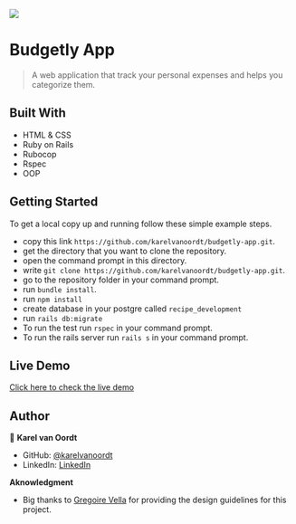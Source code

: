 ![](https://img.shields.io/badge/Microverse-blueviolet)

# Budgetly App

> A web application that track your personal expenses and helps you categorize them.



## Built With

- HTML & CSS
- Ruby on Rails
- Rubocop
- Rspec
- OOP


## Getting Started

To get a local copy up and running follow these simple example steps.

- copy this link `https://github.com/karelvanoordt/budgetly-app.git`.
- get the directory that you want to clone the repository.
- open the command prompt in this directory.
- write `git clone https://github.com/karelvanoordt/budgetly-app.git`.
- go to the repository folder in your command prompt.
- run `bundle install`.
- run `npm install`
- create database in your postgre called `recipe_development`
- run `rails db:migrate`
- To run the test run `rspec` in your command prompt.
- To run the rails server run  `rails s` in your command prompt.

## Live Demo

[Click here to check the live demo](https://desolate-peak-95618.herokuapp.com/)

## Author


👤 **Karel van Oordt**

- GitHub: [@karelvanoordt](https://github.com/karelvanoordt)
- LinkedIn: [LinkedIn](https://www.linkedin.com/in/karelvanoordt/)


**Aknowledgment**

- Big thanks to [Gregoire Vella](https://www.behance.net/gregoirevella) for providing the design guidelines for this project.


